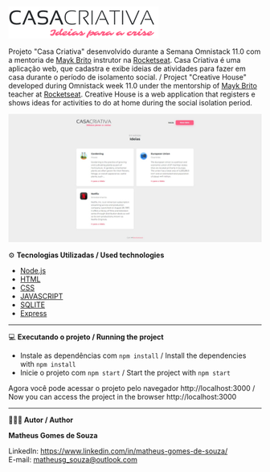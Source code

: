 ![](logo.png)

Projeto "Casa Criativa" desenvolvido durante a Semana Omnistack 11.0 com a mentoria de [Mayk Brito](https://github.com/maykbrito) instrutor na [Rocketseat](https://www.rocketseat.com.br/). Casa Criativa é uma aplicação web, que cadastra e exibe ideias de atividades para fazer em casa durante o período de isolamento social. / Project "Creative House" developed during Omnistack week 11.0 under the mentorship of [Mayk Brito](https://github.com/maykbrito) teacher at [Rocketseat](https://www.rocketseat.com.br/). Creative House is a web application that registers e shows ideas for activities to do at home during the social isolation period.

![](cover.jpg)

⚙ **Tecnologias Utilizadas / Used technologies**

 - [Node.js](https://nodejs.org/en/)
 - [HTML](https://developer.mozilla.org/en-US/docs/Web/HTML)
 - [CSS](https://developer.mozilla.org/en-US/docs/Web/CSS)
 - [JAVASCRIPT](https://developer.mozilla.org/en-US/docs/Web/JavaScript)
 - [SQLITE](https://www.sqlite.org/index.html)
 - [Express](https://expressjs.com/)
 
-----------------------------------------------------------------------------------------------------------------------------------------------------------------------------------

💻 **Executando o projeto / Running the project**

- Instale as dependências com `npm install` / Install the dependencies with `npm install`
- Inicie o projeto com `npm start` / Start the project with `npm start`

Agora você pode acessar o projeto pelo navegador http://localhost:3000 / Now you can access the project in the browser http://localhost:3000

-----------------------------------------------------------------------------------------------------------------------------------------------------------------------------------

**🧑🏾‍💻 Autor / Author**

**Matheus Gomes de Souza**

LinkedIn: https://www.linkedin.com/in/matheus-gomes-de-souza/ <br/>
E-mail: matheusg_souza@outlook.com
